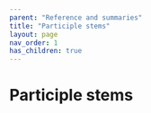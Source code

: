 ```yaml
---
parent: "Reference and summaries"
title: "Participle stems"
layout: page
nav_order: 1
has_children: true
---
```



# Participle stems
